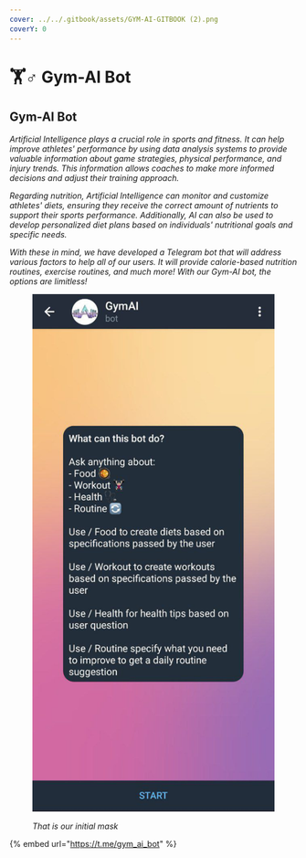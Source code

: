```yaml
---
cover: ../../.gitbook/assets/GYM-AI-GITBOOK (2).png
coverY: 0
---
```


# 🏋♂ Gym-AI Bot

## Gym-AI Bot

_Artificial Intelligence plays a crucial role in sports and fitness. It can help improve athletes' performance by using data analysis systems to provide valuable information about game strategies, physical performance, and injury trends. This information allows coaches to make more informed decisions and adjust their training approach._

_Regarding nutrition, Artificial Intelligence can monitor and customize athletes' diets, ensuring they receive the correct amount of nutrients to support their sports performance. Additionally, AI can also be used to develop personalized diet plans based on individuals' nutritional goals and specific needs._

_With these in mind, we have developed a Telegram bot that will address various factors to help all of our users. It will provide calorie-based nutrition routines, exercise routines, and much more! With our Gym-AI bot, the options are limitless!_

<figure><img src="../../.gitbook/assets/a.jpg" alt=""><figcaption><p><em>That is our initial mask</em></p></figcaption></figure>

{% embed url="https://t.me/gym_ai_bot" %}

